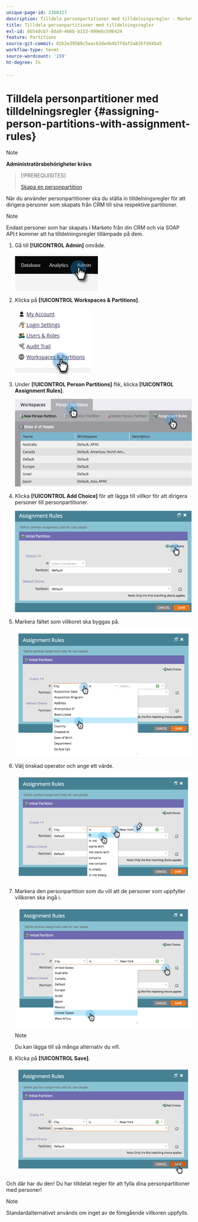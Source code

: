 ```yaml
---
unique-page-id: 2360327
description: Tilldela personpartitioner med tilldelningsregler - Marketo Docs - produktdokumentation
title: Tilldela personpartitioner med tilldelningsregler
exl-id: 6b54dcb7-8da9-466b-b153-099ebcb96424
feature: Partitions
source-git-commit: 02b2e39580c5eac63de4b4b7fdaf2a835fdd4ba5
workflow-type: tm+mt
source-wordcount: '159'
ht-degree: 1%

---
```


# Tilldela personpartitioner med tilldelningsregler {#assigning-person-partitions-with-assignment-rules}

>[!NOTE]
>
>**Administratörsbehörigheter krävs**

>[!PREREQUISITES]
>
>[Skapa en personpartition](/help/marketo/product-docs/administration/workspaces-and-person-partitions/create-a-person-partition.md)

När du använder personpartitioner ska du ställa in tilldelningsregler för att dirigera personer som skapats från CRM till sina respektive partitioner.

>[!NOTE]
>
>Endast personer som har skapats i Marketo från din CRM och via SOAP API:t kommer att ha tilldelningsregler tillämpade på dem.

1. Gå till **[!UICONTROL Admin]** område.

   ![](assets/assigning-person-partitions-with-assignment-rules-1.png)

1. Klicka på **[!UICONTROL Workspaces & Partitions]**.

   ![](assets/assigning-person-partitions-with-assignment-rules-2.png)

1. Under **[!UICONTROL Person Partitions]** flik, klicka **[!UICONTROL Assignment Rules]**.

   ![](assets/assigning-person-partitions-with-assignment-rules-3.png)

1. Klicka **[!UICONTROL Add Choice]** för att lägga till villkor för att dirigera personer till personpartitioner.

   ![](assets/assigning-person-partitions-with-assignment-rules-4.png)

1. Markera fältet som villkoret ska byggas på.

   ![](assets/assigning-person-partitions-with-assignment-rules-5.png)

1. Välj önskad operator och ange ett värde.

   ![](assets/assigning-person-partitions-with-assignment-rules-6.png)

1. Markera den personpartition som du vill att de personer som uppfyller villkoren ska ingå i.

   ![](assets/assigning-person-partitions-with-assignment-rules-7.png)

   >[!NOTE]
   >
   >Du kan lägga till så många alternativ du vill.

1. Klicka på **[!UICONTROL Save]**.

   ![](assets/assigning-person-partitions-with-assignment-rules-8.png)

Och där har du den! Du har tilldelat regler för att fylla dina personpartitioner med personer!

>[!NOTE]
>
>Standardalternativet används om inget av de föregående villkoren uppfylls.
